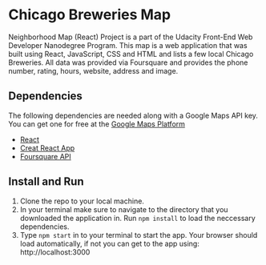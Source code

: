 # Chicago Breweries Map
Neighborhood Map (React) Project is a part of the Udacity Front-End Web Developer Nanodegree Program. This map is a web application that was built using React, JavaScript, CSS and HTML and lists a few local Chicago Breweries. All data was provided via Foursquare and provides the phone number, rating, hours, website, address and image.

## Dependencies

The following dependencies are needed along with a Google Maps API key. You can get one for free at the [Google Maps Platform](https://cloud.google.com/maps-platform/)

- [React](https://reactjs.org)
- [Creat React App](https://github.com/facebook/create-react-app)
- [Foursquare API](https://developer.foursquare.com)

## Install and Run

1. Clone the repo to your local machine.
2. In your terminal make sure to navigate to the directory that you downloaded the application in. Run `npm install` to load the neccessary dependencies.
3. Type `npm start` in to your terminal to start the app.  Your browser should load automatically, if not you can get to the app using: http://localhost:3000
